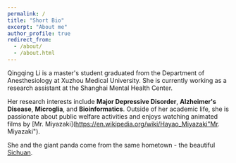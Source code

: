 ```yaml
---
permalink: /
title: "Short Bio"
excerpt: "About me"
author_profile: true
redirect_from: 
  - /about/
  - /about.html
---
```


Qingqing Li is a master's student graduated from the Department of Anesthesiology at Xuzhou Medical University. She is currently working as a research assistant at the Shanghai Mental Health Center. 

Her research interests include **Major Depressive Disorder**, **Alzheimer's Disease**, **Microglia**, and **Bioinformatics**. Outside of her academic life, she is passionate about public welfare activities and enjoys watching animated films by [Mr. Miyazaki](https://en.wikipedia.org/wiki/Hayao_Miyazaki"Mr. Miyazaki").

She and the giant panda come from the same hometown - the beautiful [Sichuan](https://en.wikipedia.org/wiki/Chengdu).
